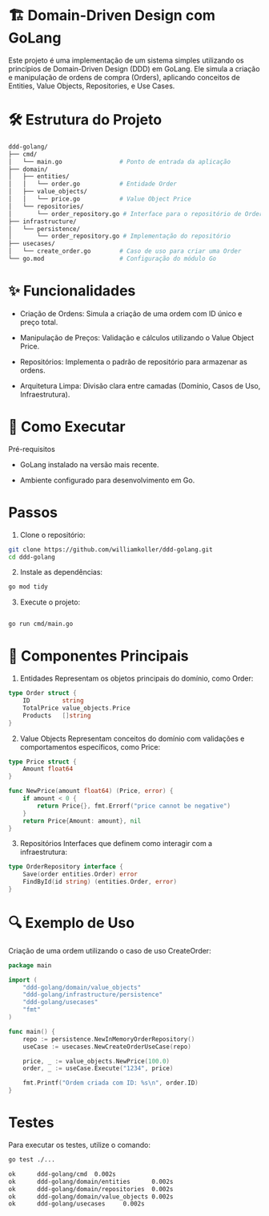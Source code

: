 # 🏗️ Domain-Driven Design com GoLang

Este projeto é uma implementação de um sistema simples utilizando os princípios de Domain-Driven Design (DDD) em GoLang. Ele simula a criação e manipulação de ordens de compra (Orders), aplicando conceitos de Entities, Value Objects, Repositories, e Use Cases.

# 🛠️ Estrutura do Projeto

```bash
ddd-golang/
├── cmd/
│   └── main.go                # Ponto de entrada da aplicação
├── domain/
│   ├── entities/
│   │   └── order.go           # Entidade Order
│   ├── value_objects/
│   │   └── price.go           # Value Object Price
│   └── repositories/
│       └── order_repository.go # Interface para o repositório de Orders
├── infrastructure/
│   └── persistence/
│       └── order_repository.go # Implementação do repositório
├── usecases/
│   └── create_order.go        # Caso de uso para criar uma Order
└── go.mod                     # Configuração do módulo Go
```

# ✨ Funcionalidades 
* Criação de Ordens: Simula a criação de uma ordem com ID único e preço total.

* Manipulação de Preços: Validação e cálculos utilizando o Value Object Price.

* Repositórios: Implementa o padrão de repositório para armazenar as ordens.

* Arquitetura Limpa: Divisão clara entre camadas (Domínio, Casos de Uso, Infraestrutura).


# 🚀 Como Executar
Pré-requisitos
* GoLang instalado na versão mais recente.

* Ambiente configurado para desenvolvimento em Go.

# Passos
1. Clone o repositório:

```bash
git clone https://github.com/williamkoller/ddd-golang.git
cd ddd-golang
```

2. Instale as dependências:

```bash
go mod tidy
```

3. Execute o projeto:

```bash

go run cmd/main.go
```

# 🧩 Componentes Principais
1. Entidades
   Representam os objetos principais do domínio, como Order:

```go
type Order struct {
	ID         string
	TotalPrice value_objects.Price
	Products   []string
}
```

2. Value Objects
   Representam conceitos do domínio com validações e comportamentos específicos, como Price:

```go
type Price struct {
	Amount float64
}

func NewPrice(amount float64) (Price, error) {
	if amount < 0 {
		return Price{}, fmt.Errorf("price cannot be negative")
	}
	return Price{Amount: amount}, nil
}
```

3. Repositórios
   Interfaces que definem como interagir com a infraestrutura:

```go
type OrderRepository interface {
	Save(order entities.Order) error
	FindById(id string) (entities.Order, error)
}
```

# 🔍 Exemplo de Uso
Criação de uma ordem utilizando o caso de uso CreateOrder:

```go
package main

import (
	"ddd-golang/domain/value_objects"
	"ddd-golang/infrastructure/persistence"
	"ddd-golang/usecases"
	"fmt"
)

func main() {
	repo := persistence.NewInMemoryOrderRepository()
	useCase := usecases.NewCreateOrderUseCase(repo)

	price, _ := value_objects.NewPrice(100.0)
	order, _ := useCase.Execute("1234", price)

	fmt.Printf("Ordem criada com ID: %s\n", order.ID)
}
```

# Testes

Para executar os testes, utilize o comando:

```bash
go test ./...

ok      ddd-golang/cmd  0.002s
ok      ddd-golang/domain/entities      0.002s
ok      ddd-golang/domain/repositories  0.002s
ok      ddd-golang/domain/value_objects 0.002s
ok      ddd-golang/usecases     0.002s

```

